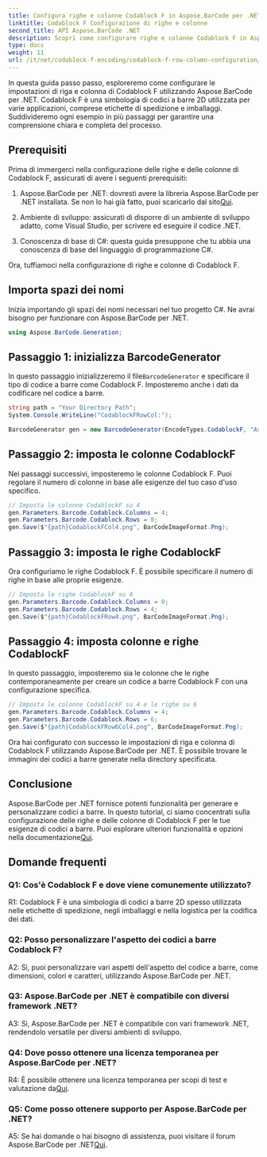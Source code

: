 ```yaml
---
title: Configura righe e colonne Codablock F in Aspose.BarCode per .NET
linktitle: Codablock F Configurazione di righe e colonne
second_title: API Aspose.BarCode .NET
description: Scopri come configurare righe e colonne Codablock F in Aspose.BarCode per .NET. Crea codici a barre 2D personalizzati per varie applicazioni.
type: docs
weight: 11
url: /it/net/codablock-f-encoding/codablock-f-row-column-configuration/
---
```

In questa guida passo passo, esploreremo come configurare le impostazioni di riga e colonna di Codablock F utilizzando Aspose.BarCode per .NET. Codablock F è una simbologia di codici a barre 2D utilizzata per varie applicazioni, comprese etichette di spedizione e imballaggi. Suddivideremo ogni esempio in più passaggi per garantire una comprensione chiara e completa del processo.

## Prerequisiti

Prima di immergerci nella configurazione delle righe e delle colonne di Codablock F, assicurati di avere i seguenti prerequisiti:

1.  Aspose.BarCode per .NET: dovresti avere la libreria Aspose.BarCode per .NET installata. Se non lo hai già fatto, puoi scaricarlo dal sito[Qui](https://releases.aspose.com/barcode/net/).

2. Ambiente di sviluppo: assicurati di disporre di un ambiente di sviluppo adatto, come Visual Studio, per scrivere ed eseguire il codice .NET.

3. Conoscenza di base di C#: questa guida presuppone che tu abbia una conoscenza di base del linguaggio di programmazione C#.

Ora, tuffiamoci nella configurazione di righe e colonne di Codablock F.

## Importa spazi dei nomi

Inizia importando gli spazi dei nomi necessari nel tuo progetto C#. Ne avrai bisogno per funzionare con Aspose.BarCode per .NET.

```csharp
using Aspose.BarCode.Generation;
```

## Passaggio 1: inizializza BarcodeGenerator

 In questo passaggio inizializzeremo il file`BarcodeGenerator` e specificare il tipo di codice a barre come Codablock F. Imposteremo anche i dati da codificare nel codice a barre.

```csharp
string path = "Your Directory Path";
System.Console.WriteLine("CodablockFRowCol:");

BarcodeGenerator gen = new BarcodeGenerator(EncodeTypes.CodablockF, "Aspose.Barcode");
```

## Passaggio 2: imposta le colonne CodablockF

Nei passaggi successivi, imposteremo le colonne Codablock F. Puoi regolare il numero di colonne in base alle esigenze del tuo caso d'uso specifico.

```csharp
// Imposta le colonne CodablockF su 4
gen.Parameters.Barcode.Codablock.Columns = 4;
gen.Parameters.Barcode.Codablock.Rows = 0;
gen.Save($"{path}CodablockFCol4.png", BarCodeImageFormat.Png);
```

## Passaggio 3: imposta le righe CodablockF

Ora configuriamo le righe Codablock F. È possibile specificare il numero di righe in base alle proprie esigenze.

```csharp
// Imposta le righe CodablockF su 4
gen.Parameters.Barcode.Codablock.Columns = 0;
gen.Parameters.Barcode.Codablock.Rows = 4;
gen.Save($"{path}CodablockFRow4.png", BarCodeImageFormat.Png);
```

## Passaggio 4: imposta colonne e righe CodablockF

In questo passaggio, imposteremo sia le colonne che le righe contemporaneamente per creare un codice a barre Codablock F con una configurazione specifica.

```csharp
// Imposta le colonne CodablockF su 4 e le righe su 6
gen.Parameters.Barcode.Codablock.Columns = 4;
gen.Parameters.Barcode.Codablock.Rows = 6;
gen.Save($"{path}CodablockFRow6Col4.png", BarCodeImageFormat.Png);
```

Ora hai configurato con successo le impostazioni di riga e colonna di Codablock F utilizzando Aspose.BarCode per .NET. È possibile trovare le immagini dei codici a barre generate nella directory specificata.

## Conclusione

 Aspose.BarCode per .NET fornisce potenti funzionalità per generare e personalizzare codici a barre. In questo tutorial, ci siamo concentrati sulla configurazione delle righe e delle colonne di Codablock F per le tue esigenze di codici a barre. Puoi esplorare ulteriori funzionalità e opzioni nella documentazione[Qui](https://reference.aspose.com/barcode/net/).

## Domande frequenti

### Q1: Cos'è Codablock F e dove viene comunemente utilizzato?

R1: Codablock F è una simbologia di codici a barre 2D spesso utilizzata nelle etichette di spedizione, negli imballaggi e nella logistica per la codifica dei dati.

### Q2: Posso personalizzare l'aspetto dei codici a barre Codablock F?

A2: Sì, puoi personalizzare vari aspetti dell'aspetto del codice a barre, come dimensioni, colori e caratteri, utilizzando Aspose.BarCode per .NET.

### Q3: Aspose.BarCode per .NET è compatibile con diversi framework .NET?

A3: Sì, Aspose.BarCode per .NET è compatibile con vari framework .NET, rendendolo versatile per diversi ambienti di sviluppo.

### Q4: Dove posso ottenere una licenza temporanea per Aspose.BarCode per .NET?

 R4: È possibile ottenere una licenza temporanea per scopi di test e valutazione da[Qui](https://purchase.aspose.com/temporary-license/).

### Q5: Come posso ottenere supporto per Aspose.BarCode per .NET?

 A5: Se hai domande o hai bisogno di assistenza, puoi visitare il forum Aspose.BarCode per .NET[Qui](https://forum.aspose.com/c/barcode/13).